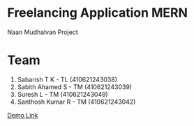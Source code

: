 # Freelancing Application MERN
Naan Mudhalvan Project

# Team
1. Sabarish T K - TL (410621243038)
2. Sabith Ahamed S - TM (410621243039)
3. Suresh L - TM (410621243049)
4. Santhosh Kumar R - TM (410621243042)

[Demo Link](https://drive.google.com/drive/folders/15mheAY6xXQdP_YoCaVY_5Qrr0tL-IBbh?usp=sharing)
